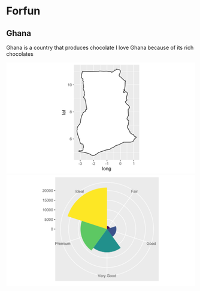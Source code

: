# Forfun

## Ghana
Ghana is a country that produces chocolate
I love Ghana because of its rich chocolates

![map of Ghana](./Ghanamap2.svg)
![Piechart](./PieChart.svg)
